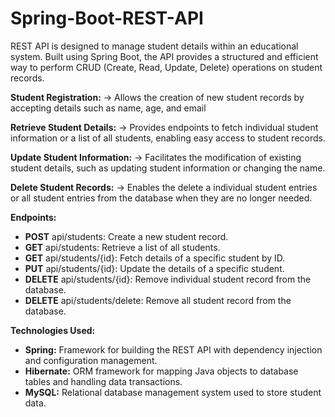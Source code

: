 # Spring-Boot-REST-API

REST API is designed to manage student details within an educational system. Built using Spring Boot, the API provides a structured and efficient way to perform CRUD (Create, Read, Update, Delete) operations on student records.

**Student Registration:** -> Allows the creation of new student records by accepting details such as name, age, and email

**Retrieve Student Details:** -> Provides endpoints to fetch individual student information or a list of all students, enabling easy access to student records.

**Update Student Information:** -> Facilitates the modification of existing student details, such as updating student information or changing the name.

**Delete Student Records:** -> Enables the delete a individual student entries or all student entries from the database when they are no longer needed.


**Endpoints:**

- **POST** api/students: Create a new student record.
- **GET** api/students: Retrieve a list of all students.
- **GET** api/students/{id}: Fetch details of a specific student by ID.
- **PUT** api/students/{id}: Update the details of a specific student.
- **DELETE** api/students/{id}: Remove individual student record from the database.
- **DELETE** api/students/delete: Remove all student record from the database.

**Technologies Used:**

- **Spring:** Framework for building the REST API with dependency injection and configuration management.
- **Hibernate:** ORM framework for mapping Java objects to database tables and handling data transactions.
- **MySQL:** Relational database management system used to store student data.
